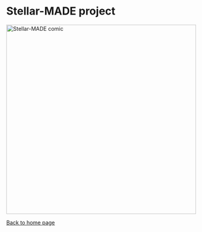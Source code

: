 # Stellar-MADE project

<img src="https://nicolascuello.github.io/Stellar-MADE/images/comics_FR/comics_fr004.jpeg" alt="Stellar-MADE comic" width="500"/>

[Back to home page](https://nicolascuello.github.io/Stellar-MADE/)
